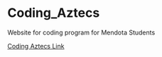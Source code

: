 # Coding_Aztecs
Website for coding program for Mendota Students

[Coding Aztecs Link](https://jose0choa.github.io/Coding_Aztecs/)
